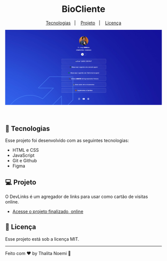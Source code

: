 <h1 align="center">BioCliente</h1>

<p align="center">
  <a href="#-tecnologias">Tecnologias</a>&nbsp;&nbsp;&nbsp;|&nbsp;&nbsp;&nbsp;
  <a href="#-projeto">Projeto</a>&nbsp;&nbsp;&nbsp;|&nbsp;&nbsp;&nbsp;
  <a href="#memo-licença">Licença</a>
</p>

<p align="center">
  <img alt="projeto DevLinks" src="assets/preview.png">
</p>

<br>

## 🚀 Tecnologias

Esse projeto foi desenvolvido com as seguintes tecnologias:

- HTML e CSS
- JavaScript
- Git e Github
- Figma

## 💻 Projeto

O DevLinks é um agregador de links para usar como cartão de visitas online.

- [Acesse o projeto finalizado, online](https://drjorgemendes.com.br/bio/?fbclid=PAZXh0bgNhZW0CMTEAAaZvWB7J2xxylYsTDhyCsbgulxaiVwuqKRl6jgK_iFTOdIDQ6rZqNdbMzOY_aem_IjdkLMfjTz4pQLN07FLaXw)

## :memo: Licença

Esse projeto está sob a licença MIT.

---

Feito com ♥ by Thalita Noemi :wave:
